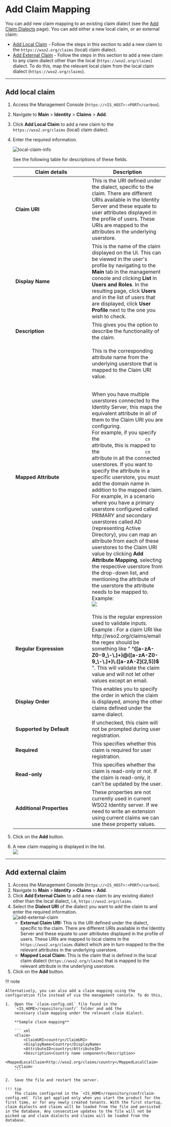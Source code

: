 # Add Claim Mapping

You can add new claim mapping to an existing claim dialect (see the
[Add Claim Dialects](../../../guides/dialects/add-claim-dialects) page). You can add either a new local claim, or an external claim:

-   [Add Local Claim](#add-local-claim) - Follow the
    steps in this section to add a new claim to the
    `https://wso2.org/claims` (local) claim dialect.
-   [Add External Claim](#add-external-claim) - Follow
    the steps in this section to add a new claim to any claim dialect
    other than the local (`https://wso2.org/claims`) dialect. To do this,
    map the relevant local claim from the local claim dialect (`https://wso2.org/claims`).

---

## Add local claim

1.  Access the Management Console (`https://<IS_HOST>:<PORT>/carbon`).
2.  Navigate to **Main** > **Identity** > **Claims** > **Add**.
3.  Click **Add Local Claim** to add a new claim to the
    `https://wso2.org/claims` (local) claim dialect.

4.  Enter the required information.  

    ![local-claim-info](../../../assets/img/guides/local-claim-info.png) 

    See the following table for descriptions of these fields.

    <table>
    <colgroup>
    <col style="width: 50%" />
    <col style="width: 50%" />
    </colgroup>
    <thead>
    <tr class="header">
    <th>Claim details</th>
    <th>Description</th>
    </tr>
    </thead>
    <tbody>
    <tr class="odd">
    <td><strong>Claim URI</strong></td>
    <td>This is the URI defined under the dialect, specific to the claim. There are different URIs available in the Identity Server and these equate to user attributes displayed in the profile of users. These URIs are mapped to the attributes in the underlying userstore.</td>
    </tr>
    <tr class="even">
    <td><strong>Display Name</strong></td>
    <td>This is the name of the claim displayed on the UI. This can be viewed in the user's profile by navigating to the <strong>Main</strong> tab in the management console and clicking <strong>List</strong> in <strong>Users and Roles</strong>. In the resulting page, click <strong>Users</strong> and in the list of users that are displayed, click <strong>User Profile</strong> next to the one you wish to check.</td>
    </tr>
    <tr class="odd">
    <td><strong>Description</strong></td>
    <td>This gives you the option to describe the functionality of the claim.</td>
    </tr>
    <tr class="even">
    <td><strong>Mapped Attribute</strong></td>
    <td><div class="content-wrapper">
    <p>This is the corresponding attribute name from the underlying userstore that is mapped to the Claim URI value.<br />
    <br />
    </p>
    <p>When you have multiple userstores connected to the Identity Server, this maps the equivalent attribute in all of them to the Claim URI you are configuring.<br />
    For example, if you specify the <code>                 cn                </code> attribute, this is mapped to the <code>                 cn                </code> attribute in all the connected userstores. If you want to specify the attribute in a specific userstore, you must add the domain name in addition to the mapped claim. For example, in a scenario where you have a primary userstore configured called PRIMARY and secondary userstores called AD (representing Active Directory), you can map an attribute from each of these userstores to the Claim URI value by clicking <strong>Add Attribute Mapping</strong>, selecting the respective userstore from the drop-down list, and mentioning the attribute of the userstore the attribute needs to be mapped to.<br />
    Example:<br />
    <img src="../../../assets/img/guides/map-attribute.png"/></p>
    </div></td>
    </tr>
    <tr class="odd">
    <td><strong>Regular Expression</strong></td>
    <td>This is the regular expression used to validate inputs. Example : For a claim URI like http://wso2.org/claims/email the regex should be something like " <strong>^([a-zA-Z0-9_\-\.]+)@([a-zA-Z0-9_\-\.]+)\.([a-zA-Z]{2,5})$</strong> ". This will validate the claim value and will not let other values except an email.</td>
    </tr>
    <tr class="even">
    <td><strong>Display Order</strong></td>
    <td>This enables you to specify the order in which the claim is displayed, among the other claims defined under the same dialect.</td>
    </tr>
    <tr class="odd">
    <td><strong>Supported by Default</strong></td>
    <td>If unchecked, this claim will not be prompted during user registration.</td>
    </tr>
    <tr class="even">
    <td><strong>Required</strong></td>
    <td>This specifies whether this claim is required for user registration.</td>
    </tr>
    <tr class="odd">
    <td><strong>Read-only</strong></td>
    <td>This specifies whether the claim is read-only or not. If the claim is read-only, it can't be updated by the user.</td>
    </tr>
    <tr class="even">
    <td><strong>Additional Properties</strong></td>
    <td>These properties are not currently used in current WSO2 Identity server. If we need to write an extension using current claims we can use these property values.</td>
    </tr>
    </tbody>
    </table>

5.  Click on the **Add** button.
6.  A new claim mapping is displayed in the list.  
    ![](../../../assets/img/guides/edit-claim-link.png)

----

## Add external claim

1.  Access the Management Console (`https://<IS_HOST>:<PORT>/carbon`).
2.  Navigate to **Main** > **Identity** > **Claims** > **Add**.
3.  Click **Add External Claim** to add a new claim to any existing
    dialect other than the local dialect, i.e, `https://wso2.org/claims`.
4.  Select the **Dialect URI** of the dialect you want to add the claim
    to and enter the required information.  
    ![add-external-claim](../../../assets/img/guides/add-external-claim.png) 
    -   **External Claim URI:** This is the URI defined under the
        dialect, specific to the claim. There are different URIs
        available in the Identity Server and these equate to user
        attributes displayed in the profile of users. These URIs are
        mapped to local claims in the `https://wso2.org/claims` dialect
        which are in turn mapped to the the relevant attributes in the
        underlying userstore.
    -   **Mapped Local Claim:** This is the claim that is defined in the
        local claim dialect (`https://wso2.org/claims`) that is mapped
        to the relevant attribute in the underlying userstore.
5.  Click on the **Add** button.

!!! note
    
    Alternatively, you can also add a claim mapping using the
    configuration file instead of via the management console. To do this,
    
    1.  Open the `claim-config.xml` file found in the
        `<IS_HOME>/repository/conf/` folder and add the
        necessary claim mapping under the relevant claim dialect.
    
        **Sample claim mapping**
    
        ``` xml
        <Claim>
            <ClaimURI>country</ClaimURI>
            <DisplayName>Country</DisplayName>
            <AttributeID>country</AttributeID>
            <Description>Country name component</Description>
            <MappedLocalClaim>http://wso2.org/claims/country</MappedLocalClaim>
        </Claim>
        ```
    
    2.  Save the file and restart the server.
    
    !!! tip
        The claims configured in the `<IS_HOME>/repository/conf/claim-config.xml` file get applied only when you start the product for the first time, or for any newly created tenants. With the first startup, claim dialects and claims will be loaded from the file and persisted in the database. Any consecutive updates to the file will not be picked up and claim dialects and claims will be loaded from the database.
            
